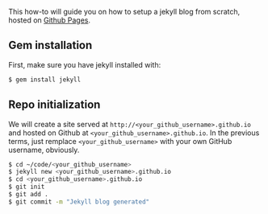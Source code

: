 This how-to will guide you on how to setup a jekyll blog from scratch,
hosted on [Github Pages](https://pages.github.com/).

## Gem installation

First, make sure you have jekyll installed with:

```bash
$ gem install jekyll
```

## Repo initialization

We will create a site served at `http://<your_github_username>.github.io` and hosted on Github at `<your_github_username>.github.io`. In the previous terms, just remplace `<your_github_username>` with your own GitHub username, obviously.

```bash
$ cd ~/code/<your_github_username>
$ jekyll new <your_github_username>.github.io
$ cd <your_github_username>.github.io
$ git init
$ git add .
$ git commit -m "Jekyll blog generated"
```
